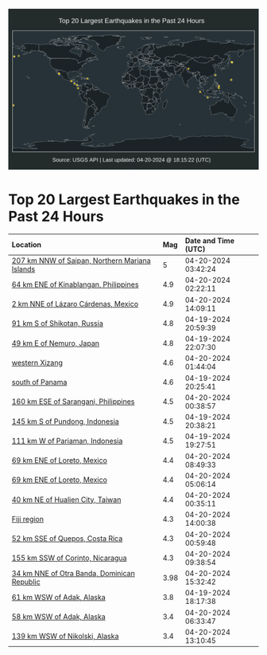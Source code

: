 ![Map](./map.png)

# Top 20 Largest Earthquakes in the Past 24 Hours

| Location | Mag | Date and Time (UTC) |
|:---|:---|:---|
| [207 km NNW of Saipan, Northern Mariana Islands](https://earthquake.usgs.gov/earthquakes/eventpage/us7000mde4) | 5 | 04-20-2024 03:42:24 |
| [64 km ENE of Kinablangan, Philippines](https://earthquake.usgs.gov/earthquakes/eventpage/us7000mddj) | 4.9 | 04-20-2024 02:22:11 |
| [2 km NNE of Lázaro Cárdenas, Mexico](https://earthquake.usgs.gov/earthquakes/eventpage/us7000mdh8) | 4.9 | 04-20-2024 14:09:11 |
| [91 km S of Shikotan, Russia](https://earthquake.usgs.gov/earthquakes/eventpage/us7000mday) | 4.8 | 04-19-2024 20:59:39 |
| [49 km E of Nemuro, Japan](https://earthquake.usgs.gov/earthquakes/eventpage/us7000mdbe) | 4.8 | 04-19-2024 22:07:30 |
| [western Xizang](https://earthquake.usgs.gov/earthquakes/eventpage/us7000mdda) | 4.6 | 04-20-2024 01:44:04 |
| [south of Panama](https://earthquake.usgs.gov/earthquakes/eventpage/us7000mdak) | 4.6 | 04-19-2024 20:25:41 |
| [160 km ESE of Sarangani, Philippines](https://earthquake.usgs.gov/earthquakes/eventpage/us7000mdd1) | 4.5 | 04-20-2024 00:38:57 |
| [145 km S of Pundong, Indonesia](https://earthquake.usgs.gov/earthquakes/eventpage/us7000mdau) | 4.5 | 04-19-2024 20:38:21 |
| [111 km W of Pariaman, Indonesia](https://earthquake.usgs.gov/earthquakes/eventpage/us7000md9u) | 4.5 | 04-19-2024 19:27:51 |
| [69 km ENE of Loreto, Mexico](https://earthquake.usgs.gov/earthquakes/eventpage/us7000mdfu) | 4.4 | 04-20-2024 08:49:33 |
| [69 km ENE of Loreto, Mexico](https://earthquake.usgs.gov/earthquakes/eventpage/us7000mdev) | 4.4 | 04-20-2024 05:06:14 |
| [40 km NE of Hualien City, Taiwan](https://earthquake.usgs.gov/earthquakes/eventpage/us7000mdd0) | 4.4 | 04-20-2024 00:35:11 |
| [Fiji region](https://earthquake.usgs.gov/earthquakes/eventpage/us7000mdh6) | 4.3 | 04-20-2024 14:00:38 |
| [52 km SSE of Quepos, Costa Rica](https://earthquake.usgs.gov/earthquakes/eventpage/us7000mdd4) | 4.3 | 04-20-2024 00:59:48 |
| [155 km SSW of Corinto, Nicaragua](https://earthquake.usgs.gov/earthquakes/eventpage/us7000mdg0) | 4.3 | 04-20-2024 09:38:54 |
| [34 km NNE of Otra Banda, Dominican Republic](https://earthquake.usgs.gov/earthquakes/eventpage/pr2024111000) | 3.98 | 04-20-2024 15:32:42 |
| [61 km WSW of Adak, Alaska](https://earthquake.usgs.gov/earthquakes/eventpage/us7000mdeq) | 3.8 | 04-19-2024 18:17:38 |
| [58 km WSW of Adak, Alaska](https://earthquake.usgs.gov/earthquakes/eventpage/ak02453ofaqv) | 3.4 | 04-20-2024 06:33:47 |
| [139 km WSW of Nikolski, Alaska](https://earthquake.usgs.gov/earthquakes/eventpage/ak02453sgeay) | 3.4 | 04-20-2024 13:10:45 |

